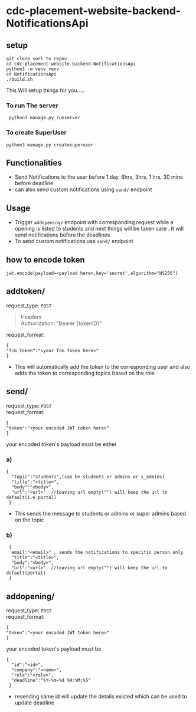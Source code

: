 # cdc-placement-website-backend-NotificationsApi

## setup

```
git clone <url to repo>
cd cdc-placement-website-backend-NotificationsApi
python3 -m venv venv
cd NotificationsApi
./build.sh
```
This Will setup things for you.....
### To run The server 
``` python3 manage.py runserver```
### To create SuperUser
```python3 manage.py createsuperuser```

## Functionalities 
* Send Notifications to the user before 1 day, 6hrs, 3hrs, 1 hrs, 30 mins before deadline
* can also send custom notifications using ```send/``` endpoint

## Usage
* Trigger ```addopening/``` endpoint with corresponding request while a opening is listed to students and  next things will be taken care . It will send notifications before the deadlines
* To  send custom notifications use ```send/``` endpoint
## how to encode token 
```jwt.encode(payload=<payload here>,key='secret',algorithm="HS256")```

##  addtoken/ 
request_type: ```POST```

> Headers <br>
> Authorization: "Bearer {tokenID}"

request_format:
```
{
"fcm_token":"<your fcm token here>"
}
```

* This will automatically add the token to the corresponding user and also adds the token to corresponding topics based on the role 

##  send/  
request_type: ```POST```\
request_format:
```
{
"token":"<your encoded JWT token here>"
}
```

your encoded token's payload must be either
### a)
```
{
  "topic":"students",(can be students or admins or s_admins)
  "title":"<title>",
  "body":"<body>",
  "url":"<url>"  //leaving url empty("") will keep the url to default(i.e portal) 
 }
```
* This sends the message to students or admins or super admins based on the topic
### b)
```
 {
  email:"<email>" , sends the notifications to specific person only
  "title":"<title>",
  "body":"<body>",
  "url":"<url>"  //leaving url empty("") will keep the url to default(portal) 
 }
```
##   addopening/ 
request_type: ```POST``` \
request_format: 
```
{ 
"token":"<your encoded JWT token here>" 
} 
```
your encoded token's payload must be  

```
{ 
  "id":"<id>",
  "company":"<name>", 
  "role":"<role>", 
  "deadline":"%Y-%m-%d %H:%M:%S"   
 } 
```
 * resending same id will update the details existed which can be used to update deadline 


